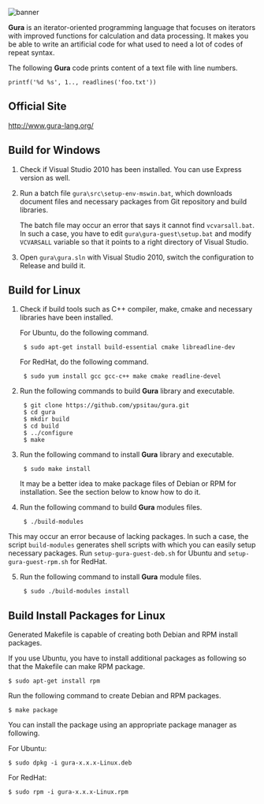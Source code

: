 ![banner](http://www.gura-lang.org/images/banner.png)

**Gura** is an iterator-oriented programming language that focuses on
iterators with improved functions for calculation and data processing.
It makes you be able to write an artificial code for what used to need a lot
of codes of repeat syntax.

The following **Gura** code prints content of a text file with line numbers.

    printf('%d %s', 1.., readlines('foo.txt'))

Official Site
-------------
http://www.gura-lang.org/


Build for Windows
-----------------
1. Check if Visual Studio 2010 has been installed. You can use Express version
   as well.

2. Run a batch file `gura\src\setup-env-mswin.bat`, which downloads document
   files and necessary packages from Git repository and build libraries.

   The batch file may occur an error that says it cannot find `vcvarsall.bat`.
   In such a case, you have to edit `gura\gura-guest\setup.bat`
   and modify `VCVARSALL` variable so that it points to a right directory of
   Visual Studio.

3. Open `gura\gura.sln` with Visual Studio 2010, switch the configuration to
   Release and build it.


Build for Linux
-----------------
1. Check if build tools such as C++ compiler, make, cmake and necessary
   libraries have been installed.

   For Ubuntu, do the following command.

        $ sudo apt-get install build-essential cmake libreadline-dev

   For RedHat, do the following command.

        $ sudo yum install gcc gcc-c++ make cmake readline-devel

2. Run the following commands to build **Gura** library and executable.

        $ git clone https://github.com/ypsitau/gura.git
        $ cd gura
        $ mkdir build
        $ cd build
        $ ../configure
        $ make

3. Run the following command to install **Gura** library and executable.

        $ sudo make install

   It may be a better idea to make package files of Debian or RPM for
   installation. See the section below to know how to do it.

4. Run the following command to build **Gura** modules files.

        $ ./build-modules

  This may occur an error because of lacking packages. In such a case, the
  script `build-modules` generates shell scripts with which you can easily
  setup necessary packages. Run `setup-gura-guest-deb.sh` for Ubuntu and
  `setup-gura-guest-rpm.sh` for RedHat.

5. Run the following command to install **Gura** module files.

        $ sudo ./build-modules install


Build Install Packages for Linux
--------------------------------
Generated Makefile is capable of creating both Debian and RPM install packages.

If you use Ubuntu, you have to install additional packages as following
so that the Makefile can make RPM package.

    $ sudo apt-get install rpm

Run the following command to create Debian and RPM packages.

    $ make package

You can install the package using an appropriate package manager as following.

For Ubuntu:

    $ sudo dpkg -i gura-x.x.x-Linux.deb

For RedHat:

    $ sudo rpm -i gura-x.x.x-Linux.rpm
